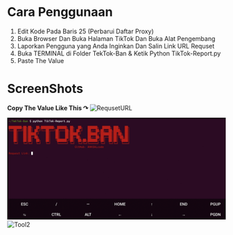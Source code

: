 
# Cara Penggunaan
1. Edit Kode Pada Baris 25 (Perbarui Daftar Proxy)
2. Buka Browser Dan Buka Halaman TikTok Dan Buka Alat Pengembang
3. Laporkan Pengguna yang Anda Inginkan Dan Salin Link URL Requset
4. Buka TERMINAL di Folder TekTok-Ban & Ketik Python TikTok-Report.py
5. Paste The Value

# ScreenShots
**Copy The Value Like This ↷**
![RequsetURL](https://cdn.discordapp.com/attachments/994301673835081778/1102382856732426241/report.png)

![Tool](https://raw.githubusercontent.com/ankealcode/TekTok-Ban/main/IMG_20231119_131149.jpg)
![Tool2](https://cdn.discordapp.com/attachments/994301673835081778/1102385977118441482/tool2.png)

